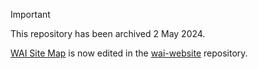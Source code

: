 > [!IMPORTANT]
> This repository has been archived 2 May 2024.
>
> [WAI Site Map](https://www.w3.org/WAI/sitemap/) is now edited in the [wai-website](https://github.com/w3c/wai-website) repository.
